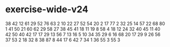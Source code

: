 # exercise-wide-v24
38
42
12
61
29
52
76
63
2
10
22
27
52
54
20
2
17
77
2
32
25
14
57
22
68
80
1
41
50
21
60
62
29
58
27
38
45
41
18
11
19
8
58
4
18
12
24
32
40
45
11
40
42
50
40
42
17
17
29
13
56
7
13
16
5
10
34
35
29
6
16
68
20
17
29
9
26
56
37
53
2
18
32
8
38
87
8
44
17
6
42
7
34
1
36
55
3
55
3
